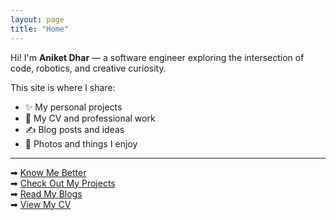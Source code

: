 ```yaml
---
layout: page
title: "Home"
---
```


Hi! I'm **Aniket Dhar** — a software engineer exploring the intersection of code, robotics, and creative curiosity.

This site is where I share:
- ✨ My personal projects
- 📄 My CV and professional work
- ✍️ Blog posts and ideas
- 📸 Photos and things I enjoy

---

➡ [Know Me Better](/about/)   
➡ [Check Out My Projects](/projects/)  
➡ [Read My Blogs](/blogs/)  
➡ [View My CV](/cv/) 